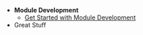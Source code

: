 <!-- * [Home](/) -->
* **Module Development**
  * [Get Started with Module Development](/module-development/readme.md)
* Great Stuff